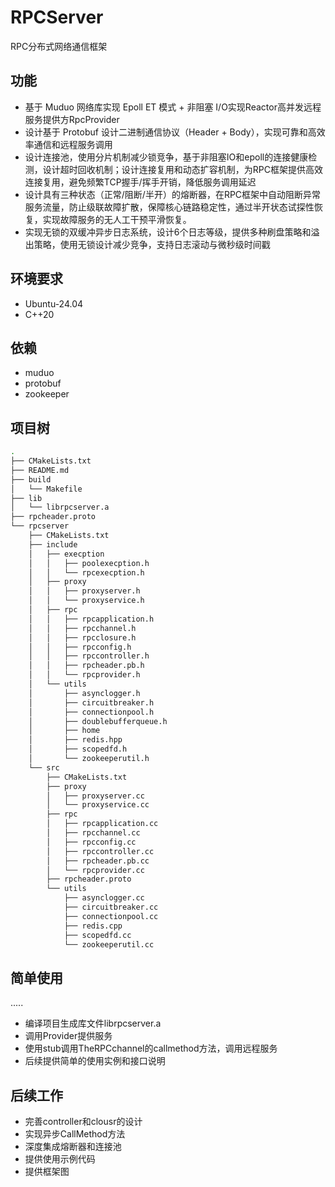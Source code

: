 # RPCServer
RPC分布式网络通信框架
## 功能
- 基于 Muduo 网络库实现 ​​Epoll ET 模式 + 非阻塞 I/O实现Reactor高并发远程服务提供方RpcProvider
- 设计基于 Protobuf 设计二进制通信协议​​（Header + Body），实现可靠和高效率通信和远程服务调用
- 设计连接池，使用分片机制减少锁竞争，基于非阻塞IO和epoll的连接健康检测，设计超时回收机制；设计连接复用和动态扩容机制，为RPC框架提供高效连接复用，避免频繁TCP握手/挥手开销，降低服务调用延迟
- 设计具有三种状态（正常/阻断/半开）的熔断器，在RPC框架中自动阻断异常服务流量，防止级联故障扩散，保障核心链路稳定性，通过半开状态试探性恢复，实现故障服务的无人工干预平滑恢复。
- 实现无锁的双缓冲异步日志系统，设计6个日志等级，提供多种刷盘策略和溢出策略，使用无锁设计减少竞争，支持日志滚动与微秒级时间戳
## 环境要求
- Ubuntu-24.04
- C++20
## 依赖
- muduo
- protobuf
- zookeeper
## 项目树
```bash
.
├── CMakeLists.txt
├── README.md
├── build
│   └── Makefile
├── lib
│   └── librpcserver.a
├── rpcheader.proto
└── rpcserver
    ├── CMakeLists.txt
    ├── include
    │   ├── execption
    │   │   ├── poolexecption.h
    │   │   └── rpcexecption.h
    │   ├── proxy
    │   │   ├── proxyserver.h
    │   │   └── proxyservice.h
    │   ├── rpc
    │   │   ├── rpcapplication.h
    │   │   ├── rpcchannel.h
    │   │   ├── rpcclosure.h
    │   │   ├── rpcconfig.h
    │   │   ├── rpccontroller.h
    │   │   ├── rpcheader.pb.h
    │   │   └── rpcprovider.h
    │   └── utils
    │       ├── asynclogger.h
    │       ├── circuitbreaker.h
    │       ├── connectionpool.h
    │       ├── doublebufferqueue.h
    │       ├── home
    │       ├── redis.hpp
    │       ├── scopedfd.h
    │       └── zookeeperutil.h
    └── src
        ├── CMakeLists.txt
        ├── proxy
        │   ├── proxyserver.cc
        │   └── proxyservice.cc
        ├── rpc
        │   ├── rpcapplication.cc
        │   ├── rpcchannel.cc
        │   ├── rpcconfig.cc
        │   ├── rpccontroller.cc
        │   ├── rpcheader.pb.cc
        │   └── rpcprovider.cc
        ├── rpcheader.proto
        └── utils
            ├── asynclogger.cc
            ├── circuitbreaker.cc
            ├── connectionpool.cc
            ├── redis.cpp
            ├── scopedfd.cc
            └── zookeeperutil.cc
```
## 简单使用
.....
- 编译项目生成库文件librpcserver.a
- 调用Provider提供服务
- 使用stub调用TheRPCchannel的callmethod方法，调用远程服务
- 后续提供简单的使用实例和接口说明
## 后续工作
- 完善controller和clousr的设计
- 实现异步CallMethod方法
- 深度集成熔断器和连接池
- 提供使用示例代码
- 提供框架图


